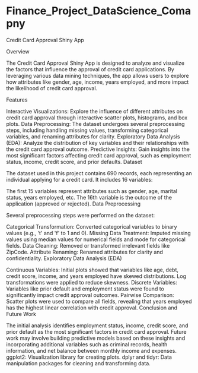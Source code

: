# Finance_Project_DataScience_Comapny

Credit Card Approval Shiny App

Overview

The Credit Card Approval Shiny App is designed to analyze and visualize the factors that influence the approval of credit card applications. By leveraging various data mining techniques, the app allows users to explore how attributes like gender, age, income, years employed, and more impact the likelihood of credit card approval.

Features

Interactive Visualizations: Explore the influence of different attributes on credit card approval through interactive scatter plots, histograms, and box plots.
Data Preprocessing: The dataset undergoes several preprocessing steps, including handling missing values, transforming categorical variables, and renaming attributes for clarity.
Exploratory Data Analysis (EDA): Analyze the distribution of key variables and their relationships with the credit card approval outcome.
Predictive Insights: Gain insights into the most significant factors affecting credit card approval, such as employment status, income, credit score, and prior defaults.
Dataset

The dataset used in this project contains 690 records, each representing an individual applying for a credit card. It includes 16 variables:

The first 15 variables represent attributes such as gender, age, marital status, years employed, etc.
The 16th variable is the outcome of the application (approved or rejected).
Data Preprocessing

Several preprocessing steps were performed on the dataset:

Categorical Transformation: Converted categorical variables to binary values (e.g., 't' and 'f' to 1 and 0).
Missing Data Treatment: Imputed missing values using median values for numerical fields and mode for categorical fields.
Data Cleaning: Removed or transformed irrelevant fields like ZipCode.
Attribute Renaming: Renamed attributes for clarity and confidentiality.
Exploratory Data Analysis (EDA)

Continuous Variables: Initial plots showed that variables like age, debt, credit score, income, and years employed have skewed distributions. Log transformations were applied to reduce skewness.
Discrete Variables: Variables like prior default and employment status were found to significantly impact credit approval outcomes.
Pairwise Comparison: Scatter plots were used to compare all fields, revealing that years employed has the highest linear correlation with credit approval.
Conclusion and Future Work

The initial analysis identifies employment status, income, credit score, and prior default as the most significant factors in credit card approval. Future work may involve building predictive models based on these insights and incorporating additional variables such as criminal records, health information, and net balance between monthly income and expenses.
ggplot2: Visualization library for creating plots.
dplyr and tidyr: Data manipulation packages for cleaning and transforming data.
